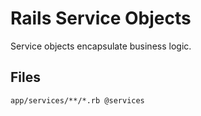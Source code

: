# Rails Service Objects

Service objects encapsulate business logic.

## Files

```
app/services/**/*.rb @services
``` 